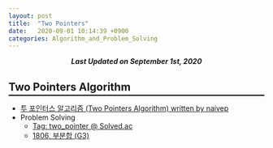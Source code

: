 ```yaml
---
layout: post
title:  "Two Pointers"
date:   2020-09-01 10:14:39 +0900
categories: Algorithm_and_Problem_Solving
---
```


<div style="text-align: center"><i><b>Last Updated on September 1st, 2020</b></i></div>

## Two Pointers Algorithm
<hr style="height: 2px; border:none; margin-top: -1em; margin-bottom:0.5em; padding: 0; background:black">

* [투 포인터스 알고리즘 (Two Pointers Algorithm) written by naivep](https://naivep.tistory.com/52)
* Problem Solving
    * [Tag: two_pointer @ Solved.ac](https://solved.ac/problems/tags/two_pointer?sort=solved&direction=desc&page=1)
    * [1806, 부분합 (G3)](https://www.acmicpc.net/problem/1806)